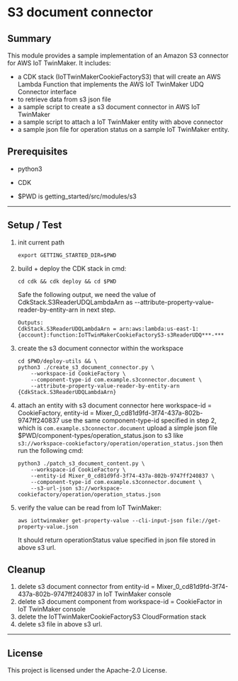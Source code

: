 # S3 document connector

## Summary

This module provides a sample implementation of an Amazon S3 connector for AWS IoT TwinMaker. It includes:

* a CDK stack (IoTTwinMakerCookieFactoryS3) that will create an AWS Lambda Function that implements the AWS IoT TwinMaker UDQ Connector interface 
*   to retrieve data from s3 json file 
* a sample script to create a s3 document connector in AWS IoT TwinMaker
* a sample script to attach a IoT TwinMaker entity with above connector
* a sample json file for operation status on a sample IoT TwinMaker entity.

## Prerequisites

* python3
* CDK

* $PWD is getting_started/src/modules/s3
---

## Setup / Test

1. init current path

    ```
    export GETTING_STARTED_DIR=$PWD
    ```

2. build + deploy the CDK stack
    in cmd:
    ```
    cd cdk && cdk deploy && cd $PWD
    ```

    Safe the following output, we need the value of CdkStack.S3ReaderUDQLambdaArn as --attribute-property-value-reader-by-entity-arn
    in next step. 
    ```
    Outputs:
    CdkStack.S3ReaderUDQLambdaArn = arn:aws:lambda:us-east-1:{account}:function:IoTTwinMakerCookieFactoryS3-s3ReaderUDQ***-***
    ```

3. create the s3 document connector within the workspace 
    ```
    cd $PWD/deploy-utils && \
    python3 ./create_s3_document_connector.py \
        --workspace-id CookieFactory \
        --component-type-id com.example.s3connector.document \
        --attribute-property-value-reader-by-entity-arn {CdkStack.S3ReaderUDQLambdaArn}
    ```

4. attach an entity with s3 document connector
    here workspace-id = CookieFactory, entity-id = Mixer_0_cd81d9fd-3f74-437a-802b-9747ff240837
    use the same component-type-id specified in step 2, which is `com.example.s3connector.document`
    upload a simple json file $PWD/component-types/operation_status.json to s3 like `s3://workspace-cookiefactory/operation/operation_status.json`
    then run the following cmd:

    ```
    python3 ./patch_s3_document_content.py \
        --workspace-id CookieFactory \
        --entity-id Mixer_0_cd81d9fd-3f74-437a-802b-9747ff240837 \
        --component-type-id com.example.s3connector.document \
        --s3-url-json s3://workspace-cookiefactory/operation/operation_status.json
    ```

5. verify the value can be read from IoT TwinMaker:
    ```
    aws iottwinmaker get-property-value --cli-input-json file://get-property-value.json
    ```
    It should return operationStatus value specified in json file stored in above s3 url.


## Cleanup

1. delete s3 document connector from entity-id = Mixer_0_cd81d9fd-3f74-437a-802b-9747ff240837 in IoT TwinMaker console 
2. delete s3 document component from workspace-id = CookieFactor in IoT TwinMaker console 
3. delete the IoTTwinMakerCookieFactoryS3 CloudFormation stack
4. delete s3 file in above s3 url.

---

## License

This project is licensed under the Apache-2.0 License.